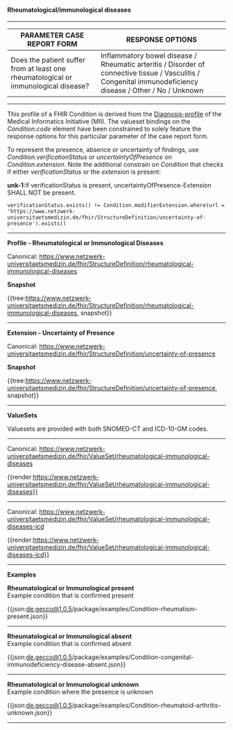 #### Rheumatological/immunological diseases

---

| PARAMETER CASE REPORT FORM | RESPONSE OPTIONS |
|--------------|-----------|
| Does the patient suffer from at least one rheumatological or immunological disease? | Inflammatory bowel disease / Rheumatic arteritis / Disorder of connective tissue / Vasculitis / Congenital immunodeficiency disease / Other / No / Unknown | 

---

This profile of a FHIR Condition is derived from the [Diagnosis-profile](https://simplifier.net/packages/de.medizininformatikinitiative.kerndatensatz.diagnose/2.0.0-alpha3/files/402364) of the Medical Informatics Initiative (MII). The valueset bindings on the *Condition.code* element have been constrained to solely feature the response options for this particular parameter of the case report form. 

To represent the presence, absence or uncertainty of findings, use *Condition.verificationStatus* or *uncertaintyOfPresence* on *Condition.extension*. Note the additional constrain on *Condition* that checks if either *verificationStatus* or the *extension* is present:
<br> 

**unk-1**:If verificationStatus is present, uncertaintyOfPresence-Extension SHALL NOT be present.

`verificationStatus.exists() != Condition.modifierExtension.where(url = 'https://www.netzwerk-universitaetsmedizin.de/fhir/StructureDefinition/uncertainty-of-presence').exists()`

---

**Profile - Rheumatological or Immunological Diseases**

Canonical: https://www.netzwerk-universitaetsmedizin.de/fhir/StructureDefinition/rheumatological-immunological-diseases

**Snapshot**

{{tree:https://www.netzwerk-universitaetsmedizin.de/fhir/StructureDefinition/rheumatological-immunological-diseases, snapshot}}

---

**Extension - Uncertainty of Presence**

Canonical: https://www.netzwerk-universitaetsmedizin.de/fhir/StructureDefinition/uncertainty-of-presence

**Snapshot**

{{tree:https://www.netzwerk-universitaetsmedizin.de/fhir/StructureDefinition/uncertainty-of-presence, snapshot}}

---

**ValueSets**

Valuesets are provided with both SNOMED-CT and ICD-10-GM codes.

---

Canonical: https://www.netzwerk-universitaetsmedizin.de/fhir/ValueSet/rheumatological-immunological-diseases

{{render:https://www.netzwerk-universitaetsmedizin.de/fhir/ValueSet/rheumatological-immunological-diseases}}

---

Canonical: https://www.netzwerk-universitaetsmedizin.de/fhir/ValueSet/rheumatological-immunological-diseases-icd

{{render:https://www.netzwerk-universitaetsmedizin.de/fhir/ValueSet/rheumatological-immunological-diseases-icd}}

---

**Examples**

**Rheumatological or Immunological present**
<br>
Example condition that is confirmed present 

{{json:de.gecco@1.0.5/package/examples/Condition-rheumatism-present.json}} 

---

**Rheumatological or Immunological absent**
<br>
Example condition that is confirmed absent

{{json:de.gecco@1.0.5/package/examples/Condition-congenital-immunodeficiency-disease-absent.json}}  

---

**Rheumatological or Immunological unknown**
<br>
Example condition where the presence is unknown

{{json:de.gecco@1.0.5/package/examples/Condition-rheumatoid-arthritis-unknown.json}}  

---
